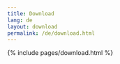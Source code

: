 ```yaml
---
title: Download
lang: de
layout: download
permalink: /de/download.html
---
```


{% include pages/download.html %}
 
